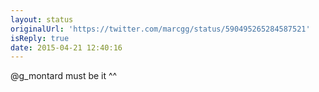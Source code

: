 ```yaml
---
layout: status
originalUrl: 'https://twitter.com/marcgg/status/590495265284587521'
isReply: true
date: 2015-04-21 12:40:16
---
```


@g_montard must be it ^^
